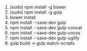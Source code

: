 1) (sudo) npm install -g bower
2) (sudo) npm install -g gulp
3) bower install
4) npm install --save-dev gulp
5) npm install --save-dev gulp-concat
6) npm install --save-dev gulp-uncss
7) npm install --save-dev gulp-uglify
8) gulp build -> gulp watch-scripts
